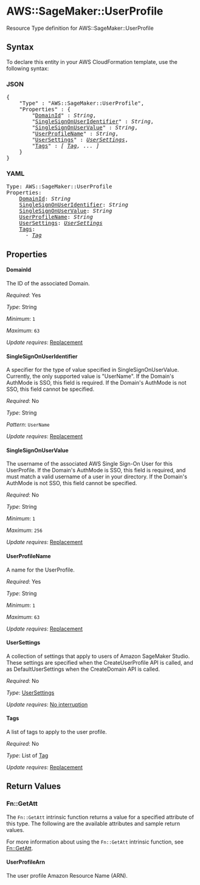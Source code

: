 # AWS::SageMaker::UserProfile

Resource Type definition for AWS::SageMaker::UserProfile

## Syntax

To declare this entity in your AWS CloudFormation template, use the following syntax:

### JSON

<pre>
{
    "Type" : "AWS::SageMaker::UserProfile",
    "Properties" : {
        "<a href="#domainid" title="DomainId">DomainId</a>" : <i>String</i>,
        "<a href="#singlesignonuseridentifier" title="SingleSignOnUserIdentifier">SingleSignOnUserIdentifier</a>" : <i>String</i>,
        "<a href="#singlesignonuservalue" title="SingleSignOnUserValue">SingleSignOnUserValue</a>" : <i>String</i>,
        "<a href="#userprofilename" title="UserProfileName">UserProfileName</a>" : <i>String</i>,
        "<a href="#usersettings" title="UserSettings">UserSettings</a>" : <i><a href="usersettings.md">UserSettings</a></i>,
        "<a href="#tags" title="Tags">Tags</a>" : <i>[ <a href="tag.md">Tag</a>, ... ]</i>
    }
}
</pre>

### YAML

<pre>
Type: AWS::SageMaker::UserProfile
Properties:
    <a href="#domainid" title="DomainId">DomainId</a>: <i>String</i>
    <a href="#singlesignonuseridentifier" title="SingleSignOnUserIdentifier">SingleSignOnUserIdentifier</a>: <i>String</i>
    <a href="#singlesignonuservalue" title="SingleSignOnUserValue">SingleSignOnUserValue</a>: <i>String</i>
    <a href="#userprofilename" title="UserProfileName">UserProfileName</a>: <i>String</i>
    <a href="#usersettings" title="UserSettings">UserSettings</a>: <i><a href="usersettings.md">UserSettings</a></i>
    <a href="#tags" title="Tags">Tags</a>: <i>
      - <a href="tag.md">Tag</a></i>
</pre>

## Properties

#### DomainId

The ID of the associated Domain.

_Required_: Yes

_Type_: String

_Minimum_: <code>1</code>

_Maximum_: <code>63</code>

_Update requires_: [Replacement](https://docs.aws.amazon.com/AWSCloudFormation/latest/UserGuide/using-cfn-updating-stacks-update-behaviors.html#update-replacement)

#### SingleSignOnUserIdentifier

A specifier for the type of value specified in SingleSignOnUserValue. Currently, the only supported value is "UserName". If the Domain's AuthMode is SSO, this field is required. If the Domain's AuthMode is not SSO, this field cannot be specified.

_Required_: No

_Type_: String

_Pattern_: <code>UserName</code>

_Update requires_: [Replacement](https://docs.aws.amazon.com/AWSCloudFormation/latest/UserGuide/using-cfn-updating-stacks-update-behaviors.html#update-replacement)

#### SingleSignOnUserValue

The username of the associated AWS Single Sign-On User for this UserProfile. If the Domain's AuthMode is SSO, this field is required, and must match a valid username of a user in your directory. If the Domain's AuthMode is not SSO, this field cannot be specified.

_Required_: No

_Type_: String

_Minimum_: <code>1</code>

_Maximum_: <code>256</code>

_Update requires_: [Replacement](https://docs.aws.amazon.com/AWSCloudFormation/latest/UserGuide/using-cfn-updating-stacks-update-behaviors.html#update-replacement)

#### UserProfileName

A name for the UserProfile.

_Required_: Yes

_Type_: String

_Minimum_: <code>1</code>

_Maximum_: <code>63</code>

_Update requires_: [Replacement](https://docs.aws.amazon.com/AWSCloudFormation/latest/UserGuide/using-cfn-updating-stacks-update-behaviors.html#update-replacement)

#### UserSettings

A collection of settings that apply to users of Amazon SageMaker Studio. These settings are specified when the CreateUserProfile API is called, and as DefaultUserSettings when the CreateDomain API is called.

_Required_: No

_Type_: <a href="usersettings.md">UserSettings</a>

_Update requires_: [No interruption](https://docs.aws.amazon.com/AWSCloudFormation/latest/UserGuide/using-cfn-updating-stacks-update-behaviors.html#update-no-interrupt)

#### Tags

A list of tags to apply to the user profile.

_Required_: No

_Type_: List of <a href="tag.md">Tag</a>

_Update requires_: [Replacement](https://docs.aws.amazon.com/AWSCloudFormation/latest/UserGuide/using-cfn-updating-stacks-update-behaviors.html#update-replacement)

## Return Values

### Fn::GetAtt

The `Fn::GetAtt` intrinsic function returns a value for a specified attribute of this type. The following are the available attributes and sample return values.

For more information about using the `Fn::GetAtt` intrinsic function, see [Fn::GetAtt](https://docs.aws.amazon.com/AWSCloudFormation/latest/UserGuide/intrinsic-function-reference-getatt.html).

#### UserProfileArn

The user profile Amazon Resource Name (ARN).


